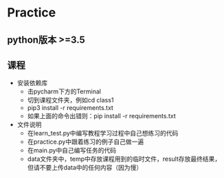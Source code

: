 # Practice
## python版本 >=3.5
## 课程
- 安装依赖库
    - 击pycharm下方的Terminal
    - 切到课程文件夹，例如cd class1
    - pip3 install -r requirements.txt
    - 如果上面的命令出错则：pip install -r requirements.txt
- 文件说明
    - 在learn_test.py中编写教程学习过程中自己想练习的代码
    - 在practice.py中跟着练习的例子自己做一遍
    - 在main.py中自己编写任务的代码
    - data文件夹中，temp中存放课程用到的临时文件，result存放最终结果，但请不要上传data中的任何内容（因为慢）
